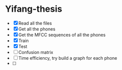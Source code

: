 # Yifang-thesis
<!-- TO DO -->
- [x] Read all the files
- [x] Get all the phones
- [x] Get the MFCC sequences of all the phones
- [x] Train
- [x] Test
- [ ] Confusion matrix
- [ ] Time efficiency, try build a graph for each phone
- [ ] 